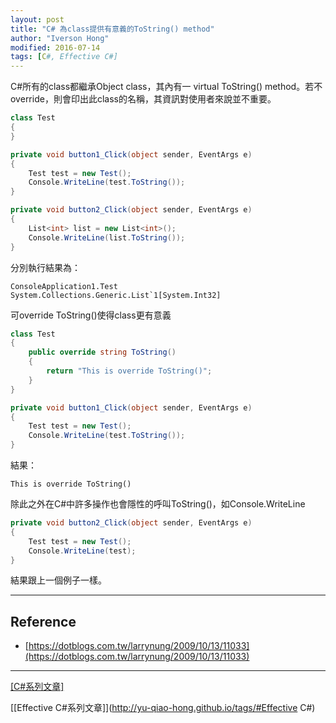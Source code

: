 ```yaml
---
layout: post
title: "C# 為class提供有意義的ToString() method"
author: "Iverson Hong"
modified: 2016-07-14
tags: [C#, Effective C#]
---
```


C#所有的class都繼承Object class，其內有一 virtual ToString() method。若不override，則會印出此class的名稱，其資訊對使用者來說並不重要。

~~~csharp
class Test
{
}

private void button1_Click(object sender, EventArgs e)
{
    Test test = new Test();
    Console.WriteLine(test.ToString());
}

private void button2_Click(object sender, EventArgs e)
{
    List<int> list = new List<int>();
    Console.WriteLine(list.ToString());
}
~~~

分別執行結果為：

    ConsoleApplication1.Test
    System.Collections.Generic.List`1[System.Int32]

可override ToString()使得class更有意義

~~~csharp
class Test
{
    public override string ToString()
    {
        return "This is override ToString()";
    }
}

private void button1_Click(object sender, EventArgs e)
{
    Test test = new Test();
    Console.WriteLine(test.ToString());
}
~~~

結果：

    This is override ToString()
    
除此之外在C#中許多操作也會隱性的呼叫ToString()，如Console.WriteLine

~~~csharp
private void button2_Click(object sender, EventArgs e)
{
    Test test = new Test();
    Console.WriteLine(test);
}
~~~

結果跟上一個例子一樣。

----------

## Reference ##

- [https://dotblogs.com.tw/larrynung/2009/10/13/11033](https://dotblogs.com.tw/larrynung/2009/10/13/11033)

----------

[[C#系列文章]](http://yu-qiao-hong.github.io/tags/#C#)

[[Effective C#系列文章]](http://yu-qiao-hong.github.io/tags/#Effective C#)